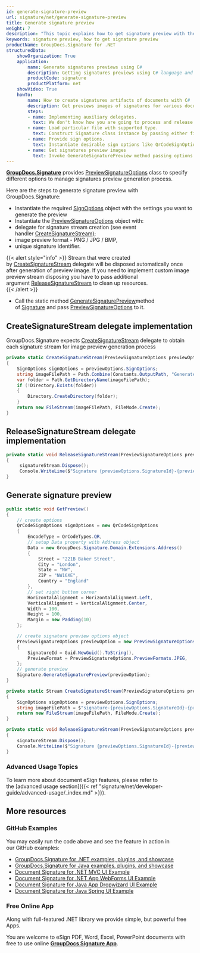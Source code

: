 ```yaml
---
id: generate-signature-preview
url: signature/net/generate-signature-preview
title: Generate signature preview
weight: 7
description: "This topic explains how to get signature preview with the SignOptions by GroupDocs.Signature API."
keywords: signature preview, how to get signature preview
productName: GroupDocs.Signature for .NET
structuredData:
    showOrganization: True
    application:    
        name: Generate signatures previews using C#    
        description: Getting signatures previews using C# language and GroupDocs.Signature for .NET APIs
        productCode: signature
        productPlatform: net 
    showVideo: True
    howTo:
        name: How to create signatures artifacts of documents with C# 
        description: Get previews images of signatures for various document types in C#
        steps:
        - name: Implementing auxiliary delegates.
          text: We don't know how you are going to process and release generated previews, so you need to provide CreateSignatureStream and ReleaseSignatureStream delegates. 
        - name: Load particular file with supported type.
          text: Construct Signature class instance by passing either file path or stream. 
        - name: Provide sign options. 
          text: Instantiate desirable sign options like QrCodeSignOptions or other. Set up all important properties.
        - name: Get signatures preview images
          text: Invoke GenerateSignaturePreview method passing options and save signatures images by method defined in CreateSignatureStream delegate.
---
```

[**GroupDocs.Signature**](https://products.groupdocs.com/signature/net) provides [PreviewSignatureOptions](https://apireference.groupdocs.com/net/signature/groupdocs.signature.options/previewsignatureoptions) class to specify different options to manage signatures preview generation process.  
  
Here are the steps to generate signature preview with GroupDocs.Signature:

* Instantiate the required [SignOptions](https://reference.groupdocs.com/signature/net/groupdocs.signature.options/signoptions) object with the settings you want to generate the preview
* Instantiate the [PreviewSignatureOptions](https://apireference.groupdocs.com/net/signature/groupdocs.signature.options/previewsignatureoptions) object with:
* delegate for signature stream creation (see event handler [CreateSignatureStream](https://apireference.groupdocs.com/net/signature/groupdocs.signature.options/createsignaturestream));
* image preview format - PNG / JPG / BMP,
* unique signature identifier.

{{< alert style="info" >}}
Stream that were created by [CreateSignatureStream](https://apireference.groupdocs.com/net/signature/groupdocs.signature.options/createsignaturestream) delegate will be disposed automatically once after generation of preview image. If you need to implement custom image preview stream disposing you have to pass additional argument [ReleaseSignatureStream](https://apireference.groupdocs.com/net/signature/groupdocs.signature.options/releasesignaturestream) to clean up resources.  
{{< /alert >}}
* Call the static method [GenerateSignaturePreview](https://apireference.groupdocs.com/net/signature/groupdocs.signature/signature/methods/generatesignaturepreview)method of [Signature](https://reference.groupdocs.com/signature/net/groupdocs.signature/signature) and pass [PreviewSignatureOptions](https://apireference.groupdocs.com/net/signature/groupdocs.signature.options/previewsignatureoptions) to it.

## CreateSignatureStream delegate implementation

GroupDocs.Signature expects [CreateSignatureStream](https://apireference.groupdocs.com/net/signature/groupdocs.signature.options/createsignaturestream) delegate to obtain each signature stream for image preview generation process

```csharp
private static CreateSignatureStream(PreviewSignatureOptions previewOptions)
{
    SignOptions signOptions = previewOptions.SignOptions;
    string imageFilePath = Path.Combine(Constants.OutputPath, "GenerateSignaturePreview", $"signature-{previewOptions.SignatureId}-{previewOptions.SignOptions.GetType().Name}.jpg");
    var folder = Path.GetDirectoryName(imageFilePath);
    if (!Directory.Exists(folder))
    {
        Directory.CreateDirectory(folder);
    }
    return new FileStream(imageFilePath, FileMode.Create);
}
```

## ReleaseSignatureStream delegate implementation

```csharp
private static void ReleaseSignatureStream(PreviewSignatureOptions previewOptions, Stream signatureStream)
{
     signatureStream.Dispose();
     Console.WriteLine($"Signature {previewOptions.SignatureId}-{previewOptions.SignOptions.GetType().Name} is ready for preview");
}
```

## Generate signature preview

```csharp
public static void GetPreview()
{
    // create options
    QrCodeSignOptions signOptions = new QrCodeSignOptions
    {
        EncodeType = QrCodeTypes.QR,
        // setup Data property with Address object
        Data = new GroupDocs.Signature.Domain.Extensions.Address()
        {
            Street = "221B Baker Street",
            City = "London",
            State = "NW",
            ZIP = "NW16XE",
            Country = "England"
        },
        // set right bottom corner
        HorizontalAlignment = HorizontalAlignment.Left,
        VerticalAlignment = VerticalAlignment.Center,
        Width = 100,
        Height = 100,
        Margin = new Padding(10)
    };

    // create signature preview options object
    PreviewSignatureOptions previewOption = new PreviewSignatureOptions(signOptions, CreateSignatureStream, ReleaseSignatureStream)
    {
        SignatureId = Guid.NewGuid().ToString(),
        PreviewFormat = PreviewSignatureOptions.PreviewFormats.JPEG,
    };
    // generate preview
    Signature.GenerateSignaturePreview(previewOption);
}

private static Stream CreateSignatureStream(PreviewSignatureOptions previewOptions)
{
    SignOptions signOptions = previewOptions.SignOptions;
    string imageFilePath = $"signature-{previewOptions.SignatureId}-{previewOptions.SignOptions.GetType().Name}.jpg";
    return new FileStream(imageFilePath, FileMode.Create);
}

private static void ReleaseSignatureStream(PreviewSignatureOptions previewOptions, Stream signatureStream)
{
    signatureStream.Dispose();
    Console.WriteLine($"Signature {previewOptions.SignatureId}-{previewOptions.SignOptions.GetType().Name} is ready for preview");
}
```

### Advanced Usage Topics

To learn more about document eSign features, please refer to the [advanced usage section]({{< ref "signature/net/developer-guide/advanced-usage/_index.md" >}}).

## More resources

### GitHub Examples

You may easily run the code above and see the feature in action in our GitHub examples:

* [GroupDocs.Signature for .NET examples, plugins, and showcase](https://github.com/groupdocs-signature/GroupDocs.Signature-for-.NET)
* [GroupDocs.Signature for Java examples, plugins, and showcase](https://github.com/groupdocs-signature/GroupDocs.Signature-for-Java)
* [Document Signature for .NET MVC UI Example](https://github.com/groupdocs-signature/GroupDocs.Signature-for-.NET-MVC)
* [Document Signature for .NET App WebForms UI Example](https://github.com/groupdocs-signature/GroupDocs.Signature-for-.NET-WebForms)
* [Document Signature for Java App Dropwizard UI Example](https://github.com/groupdocs-signature/GroupDocs.Signature-for-Java-Dropwizard)
* [Document Signature for Java Spring UI Example](https://github.com/groupdocs-signature/GroupDocs.Signature-for-Java-Spring)

### Free Online App

Along with full-featured .NET library we provide simple, but powerful free Apps.

You are welcome to eSign PDF, Word, Excel, PowerPoint documents with free to use online **[GroupDocs Signature App](https://products.groupdocs.app/signature)**.

